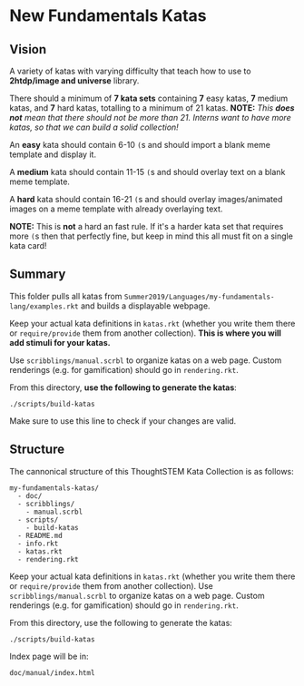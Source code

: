 # New Fundamentals Katas  

## Vision

A variety of katas with varying difficulty that teach how to use to  __2htdp/image and universe__ library.

There should a minimum of __7 kata sets__ containing __7__ easy katas, __7__ medium katas, and __7__ hard katas, totalling to a minimum of 21 katas. __NOTE:__ _This __does not__ mean that there should not be more than 21. Interns want to have more katas, so that we can build a solid collection!_

An __easy__ kata should contain 6-10 `(`s and should import a blank meme template and display it.

A __medium__ kata should contain 11-15 `(`s and should overlay text on a blank meme template.

A __hard__ kata should contain 16-21 `(`s and should overlay images/animated images on a meme template with already overlaying text.

__NOTE:__ This is __not__ a hard an fast rule. If it's a harder kata set that requires more `(`s then that perfectly fine, but keep in mind this all must fit on a single kata card! 

## Summary 

This folder pulls all katas from `Summer2019/Languages/my-fundamentals-lang/examples.rkt` and builds a displayable webpage. 

Keep your actual kata definitions in `katas.rkt` (whether you write them there
or `require/provide` them from another collection). __This is where you will add stimuli for your katas.__

Use `scribblings/manual.scrbl` to organize katas on a web page.  Custom renderings (e.g. for gamification) should go in `rendering.rkt`.

From this directory, __use the following to generate the katas__:

```
./scripts/build-katas
```

Make sure to use this line to check if your changes are valid.

## Structure

The cannonical structure of this ThoughtSTEM Kata Collection is as follows:

```
my-fundamentals-katas/
  - doc/
  - scribblings/
    - manual.scrbl
  - scripts/
    - build-katas
  - README.md
  - info.rkt
  - katas.rkt 
  - rendering.rkt

```

Keep your actual kata definitions in `katas.rkt` (whether you write them there
or `require/provide` them from another collection).  Use `scribblings/manual.scrbl`
to organize katas on a web page.  Custom renderings (e.g. for gamification) should go in `rendering.rkt`.

From this directory, use the following to generate the katas:

```
./scripts/build-katas
```

Index page will be in:

```
doc/manual/index.html
```
